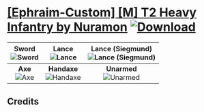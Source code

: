 # [\[Ephraim-Custom\] \[M\] T2 Heavy Infantry by Nuramon](./) [![Download](https://img.shields.io/badge/Download--red?style=social&logo=github)](https://minhaskamal.github.io/DownGit/#/home?url=https://github.com/Klokinator/FE-Repo/tree/main/Battle%20Animations%2FLords%20-%20FE8%20Types%2F%5BEphraim-Custom%5D%20%5BM%5D%20T2%20Heavy%20Infantry%20by%20Nuramon)

| <b>Sword</b><br/><img alt="Sword" src="https://git.io/JnO2U"/> | <b>Lance</b><br/><img alt="Lance" src="https://git.io/JnO2D"/> | <b>Lance (Siegmund)</b><br/><img alt="Lance (Siegmund)" src="https://git.io/JnO2N"/> |
| :---: | :---: | :---: |
| <b>Axe</b><br/><img alt="Axe" src="https://git.io/JnO2W"/> | <b>Handaxe</b><br/><img alt="Handaxe" src="https://git.io/JnOah"/> | <b>Unarmed</b><br/><img alt="Unarmed" src="https://git.io/JnOV4"/> |

## Credits



